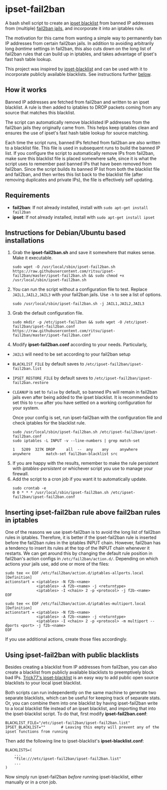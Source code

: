ipset-fail2ban
===============

A bash shell script to create an [ipset blacklist](http://ipset.netfilter.org/) from banned IP addresses from 
(multiple) [fail2ban jails](https://github.com/fail2ban/fail2ban), and incorporate it into an iptables rule.

The motivation for this came from wanting a simple way to permanently ban IP addresses from certain fail2ban jails. 
In addition to avoiding arbitrarily long _bantime_ settings in fail2ban, this also cuts down on the long list of 
fail2ban rules that can build up in iptables, and takes advantage of ipset's fast hash table lookup.

This project was inspired by [ipset-blacklist](https://github.com/trick77/ipset-blacklist) and can be used with it to 
incorporate publicly available blacklists. See instructions further 
[below](#using-ipset-fail2ban-with-public-blacklists).

## How it works
Banned IP addresses are fetched from fail2ban and written to an ipset blacklist. A rule is then added to iptables to 
DROP packets coming from any source that matches this blacklist.

The script can automatically remove blacklisted IP addresses from the fail2ban jails they originally came from. 
This helps keep iptables clean and ensures the use of ipset's fast hash table lookup for source matching.

Each time the script runs, banned IPs fetched from fail2ban are also written to a blacklist file. This file is used 
in subsequent runs to build the banned IP list. If you configure the script to automatically remove IPs from fail2ban, 
make sure this blacklist file is placed somewhere safe, since it is what the script uses to remember past banned IPs 
that have been removed from fail2ban. Since the script builds its banned IP list from both the blacklist file and 
fail2ban, and then writes this list back to the blacklist file (after removing duplicates and private IPs), the file is effectively self updating.

## Requirements
- **fail2ban**: If not already installed, install with `sudo apt-get install fail2ban`
- **ipset**: If not already installed, install with `sudo apt-get install ipset`

## Instructions for Debian/Ubuntu based installations
1. Grab the **ipset-fail2ban.sh** and save it somewhere that makes sense. Make it executable.
    ```
    sudo wget -O /usr/local/sbin/ipset-fail2ban.sh https://raw.githubusercontent.com/ritsu/ipset-fail2ban/master/ipset-fail2ban.sh && sudo chmod +x /usr/local/sbin/ipset-fail2ban.sh
    ```
2. You can run the script without a configuration file to test. Replace `JAIL1,JAIL2,JAIL3` with your fail2ban jails. 
Use `-h` to see a list of options.
    ```
    sudo /usr/local/sbin/ipset-fail2ban.sh -j JAIL1,JAIL2,JAIL3
    ```
3. Grab the default configuration file.
    ```
    sudo mkdir -p /etc/ipset-fail2ban && sudo wget -O /etc/ipset-fail2ban/ipset-fail2ban.conf https://raw.githubusercontent.com/ritsu/ipset-fail2ban/master/ipset-fail2ban.conf
    ```
4. Modify **ipset-fail2ban.conf** according to your needs. Particularly,
- `JAILS` will need to be set according to your fail2ban setup
- `BLACKLIST_FILE` by default saves to `/etc/ipset-fail2ban/ipset-fail2ban.list`
- `IPSET_RESTORE_FILE` by default saves to `/etc/ipset-fail2ban/ipset-fail2ban.restore`
- `CLEANUP` is set to `false` by default, so banned IPs will remain in fail2ban jails even after being added to the 
ipset blacklist. It is recommended to set this to `true` after you have settled on a working configuration for your 
system.

    Once your config is set, run ipset-fail2ban with the configuration file and check iptables for the blacklist rule.
    ```
    sudo /usr/local/sbin/ipset-fail2ban.sh /etc/ipset-fail2ban/ipset-fail2ban.conf
    sudo iptables -L INPUT -v --line-numbers | grep match-set

    1   5209  327K DROP     all  --  any    any     anywhere       anywhere       match-set fail2ban-blacklist src
    ```
5. If you are happy with the results, remember to make the rule persistent with _iptables-persistent_ or whichever 
script you use to manage your firewall.
6. Add the script to a cron job if you want it to automatically update.
    ```
    sudo crontab -e
    0 0 * * * /usr/local/sbin/ipset-fail2ban.sh /etc/ipset-fail2ban/ipset-fail2ban.conf
    ```

## Inserting ipset-fail2ban rule above fail2ban rules in iptables
One of the reasons we use ipset-fail2ban is to avoid the long list of fail2ban rules in iptables. Therefore, it is 
better if the ipset-fail2ban rule is inserted before the fail2ban rules in the iptables INPUT chain. However, fail2ban 
has a tendency to insert its rules at the top of the INPUT chain whenever it restarts. We can get around this by 
changing the default rule position in fail2ban's action configs in `/etc/fail2ban/action.d/`. Depending on which 
actions your jails use, add one or more of the files:
```
sudo tee << EOF /etc/fail2ban/action.d/iptables-allports.local
[Definition]
actionstart = <iptables> -N f2b-<name>
              <iptables> -A f2b-<name> -j <returntype>
              <iptables> -I <chain> 2 -p <protocol> -j f2b-<name>
EOF
```
```
sudo tee << EOF /etc/fail2ban/action.d/iptables-multiport.local
[Definition]
actionstart = <iptables> -N f2b-<name>
              <iptables> -A f2b-<name> -j <returntype>
              <iptables> -I <chain> 2 -p <protocol> -m multiport --dports <port> -j f2b-<name>
EOF
```
If you use additional actions, create those files accordingly.

## Using ipset-fail2ban with public blacklists
Besides creating a blacklist from IP addresses from fail2ban, you can also create a blacklist from publicly available 
blacklists to preemptively block bad IPs. [Trick77's ipset-blacklist](https://github.com/trick77/ipset-blacklist) is 
an easy way to add public open source blacklists to your local ipset blacklist. 

Both scripts can run independently on the same machine to generate two separate blacklists, which can be useful for 
keeping track of separate stats. Or, you can combine them into one blacklist by having ipset-fail2ban write to a local 
blacklist file instead of an ipset blacklist, and importing that into the ipset-blacklist script. To do that, first 
modify **ipset-fail2ban.conf**:
```
BLACKLIST_FILE="/etc/ipset-fail2ban/ipset-fail2ban.list"
IPSET_BLACKLIST=""       # Leaving this empty will prevent any of the ipset functions from running
```
Then add the following line to ipset-blacklist's **ipset-blacklist.conf**:
```
BLACKLISTS=(
    ...
    "file:///etc/ipset-fail2ban/ipset-fail2ban.list"
    ...
)
```
Now simply run ipset-fail2ban _before_ running ipset-blacklist, either manually or in a cron job.
